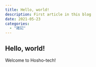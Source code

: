 ```yaml
---
title: Hello, world!
description: First article in this blog
date: 2021-05-23
categories:
  - "雑記"
---
```


## Hello, world!
Welcome to Hosho-tech!